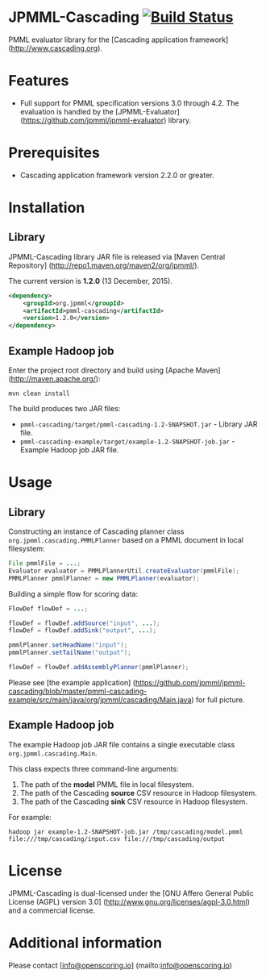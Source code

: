 JPMML-Cascading [![Build Status](https://travis-ci.org/jpmml/jpmml-cascading.png?branch=master)](https://travis-ci.org/jpmml/jpmml-cascading)
===============

PMML evaluator library for the [Cascading application framework] (http://www.cascading.org).

# Features #

* Full support for PMML specification versions 3.0 through 4.2. The evaluation is handled by the [JPMML-Evaluator] (https://github.com/jpmml/jpmml-evaluator) library.

# Prerequisites #

* Cascading application framework version 2.2.0 or greater.

# Installation #

## Library ##

JPMML-Cascading library JAR file is released via [Maven Central Repository] (http://repo1.maven.org/maven2/org/jpmml/).

The current version is **1.2.0** (13 December, 2015).

```xml
<dependency>
	<groupId>org.jpmml</groupId>
	<artifactId>pmml-cascading</artifactId>
	<version>1.2.0</version>
</dependency>
```

## Example Hadoop job ##

Enter the project root directory and build using [Apache Maven] (http://maven.apache.org/):
```
mvn clean install
```

The build produces two JAR files:
* `pmml-cascading/target/pmml-cascading-1.2-SNAPSHOT.jar` - Library JAR file.
* `pmml-cascading-example/target/example-1.2-SNAPSHOT-job.jar` - Example Hadoop job JAR file.

# Usage #

## Library ##

Constructing an instance of Cascading planner class `org.jpmml.cascading.PMMLPlanner` based on a PMML document in local filesystem:
```java
File pmmlFile = ...;
Evaluator evaluator = PMMLPlannerUtil.createEvaluator(pmmlFile);
PMMLPlanner pmmlPlanner = new PMMLPlanner(evaluator);
```

Building a simple flow for scoring data:
```java
FlowDef flowDef = ...;

flowDef = flowDef.addSource("input", ...);
flowDef = flowDef.addSink("output", ...);

pmmlPlanner.setHeadName("input");
pmmlPlanner.setTailName("output");

flowDef = flowDef.addAssemblyPlanner(pmmlPlanner);
```

Please see [the example application] (https://github.com/jpmml/jpmml-cascading/blob/master/pmml-cascading-example/src/main/java/org/jpmml/cascading/Main.java) for full picture.

## Example Hadoop job ##

The example Hadoop job JAR file contains a single executable class `org.jpmml.cascading.Main`.

This class expects three command-line arguments:

1. The path of the **model** PMML file in local filesystem.
2. The path of the Cascading **source** CSV resource in Hadoop filesystem.
3. The path of the Cascading **sink** CSV resource in Hadoop filesystem.

For example:
```
hadoop jar example-1.2-SNAPSHOT-job.jar /tmp/cascading/model.pmml file:///tmp/cascading/input.csv file:///tmp/cascading/output
```

# License #

JPMML-Cascading is dual-licensed under the [GNU Affero General Public License (AGPL) version 3.0] (http://www.gnu.org/licenses/agpl-3.0.html) and a commercial license.

# Additional information #

Please contact [info@openscoring.io] (mailto:info@openscoring.io)